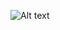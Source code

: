 ![Alt text](https://github.com/wusongchao/fundemental-loop-and-cut-set/raw/master/screenshots/visual.gif)